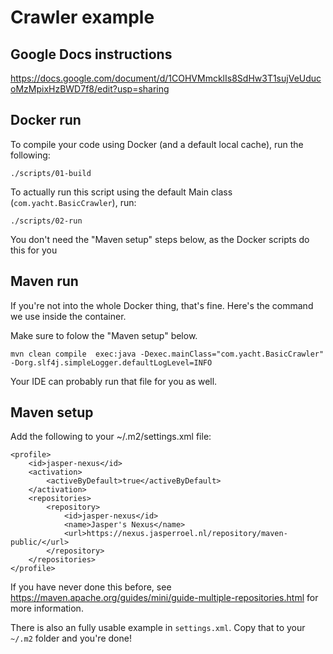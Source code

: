 # Crawler example

## Google Docs instructions
https://docs.google.com/document/d/1COHVMmcklIs8SdHw3T1sujVeUducoMzMpixHzBWD7f8/edit?usp=sharing

## Docker run
To compile your code using Docker (and a default local cache), run the following: 

`./scripts/01-build`

To actually run this script using the default Main class (`com.yacht.BasicCrawler`), run:

`./scripts/02-run`

You don't need the "Maven setup" steps below, as the Docker scripts do this for you

## Maven run

If you're not into the whole Docker thing, that's fine. Here's the command we use inside the container.

Make sure to folow the "Maven setup" below.

`mvn clean compile 
     exec:java -Dexec.mainClass="com.yacht.BasicCrawler" -Dorg.slf4j.simpleLogger.defaultLogLevel=INFO`

Your IDE can probably run that file for you as well.

## Maven setup
Add the following to your ~/.m2/settings.xml file:
```
<profile>
    <id>jasper-nexus</id>
    <activation>
        <activeByDefault>true</activeByDefault>
    </activation>
    <repositories>
        <repository>
            <id>jasper-nexus</id>
            <name>Jasper's Nexus</name>
            <url>https://nexus.jasperroel.nl/repository/maven-public/</url>
        </repository>
    </repositories>
</profile>
```
If you have never done this before, see https://maven.apache.org/guides/mini/guide-multiple-repositories.html for more
information.

There is also an fully usable example in `settings.xml`. Copy that to your `~/.m2` folder and you're done!
